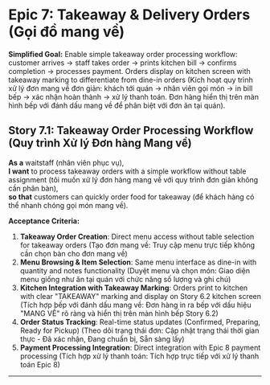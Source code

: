 # Epic 7: Takeaway & Delivery Orders (Gọi đồ mang về)

**Simplified Goal:** Enable simple takeaway order processing workflow: customer arrives → staff takes order → prints kitchen bill → confirms completion → processes payment. Orders display on kitchen screen with takeaway marking to differentiate from dine-in orders (Kích hoạt quy trình xử lý đơn mang về đơn giản: khách tới quán → nhân viên gọi món → in bill bếp → xác nhận hoàn thành → xử lý thanh toán. Đơn hàng hiển thị trên màn hình bếp với đánh dấu mang về để phân biệt với đơn ăn tại quán).

## Story 7.1: Takeaway Order Processing Workflow (Quy trình Xử lý Đơn hàng Mang về)
**As a** waitstaff (nhân viên phục vụ),  
**I want** to process takeaway orders with a simple workflow without table assignment (tôi muốn xử lý đơn hàng mang về với quy trình đơn giản không cần phân bàn),  
**so that** customers can quickly order food for takeaway (để khách hàng có thể nhanh chóng gọi món mang về).

**Acceptance Criteria:**
1. **Takeaway Order Creation**: Direct menu access without table selection for takeaway orders (Tạo đơn mang về: Truy cập menu trực tiếp không cần chọn bàn cho đơn mang về)
2. **Menu Browsing & Item Selection**: Same menu interface as dine-in with quantity and notes functionality (Duyệt menu và chọn món: Giao diện menu giống như ăn tại quán với chức năng số lượng và ghi chú)
3. **Kitchen Integration with Takeaway Marking**: Orders print to kitchen with clear "TAKEAWAY" marking and display on Story 6.2 kitchen screen (Tích hợp bếp với đánh dấu mang về: Đơn hàng in ra bếp với dấu hiệu "MANG VỀ" rõ ràng và hiển thị trên màn hình bếp Story 6.2)
4. **Order Status Tracking**: Real-time status updates (Confirmed, Preparing, Ready for Pickup) (Theo dõi trạng thái đơn: Cập nhật trạng thái thời gian thực - Đã xác nhận, Đang chuẩn bị, Sẵn sàng lấy)
5. **Payment Processing Integration**: Direct integration with Epic 8 payment processing (Tích hợp xử lý thanh toán: Tích hợp trực tiếp với xử lý thanh toán Epic 8)

---